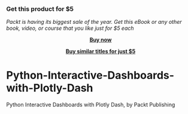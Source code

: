 
### Get this product for $5

<i>Packt is having its biggest sale of the year. Get this eBook or any other book, video, or course that you like just for $5 each</i>


<b><p align='center'>[Buy now](https://packt.link/9781803234267)</p></b>


<b><p align='center'>[Buy similar titles for just $5](https://subscription.packtpub.com/search)</p></b>


# Python-Interactive-Dashboards-with-Plotly-Dash
Python Interactive Dashboards with Plotly Dash, by Packt Publishing
